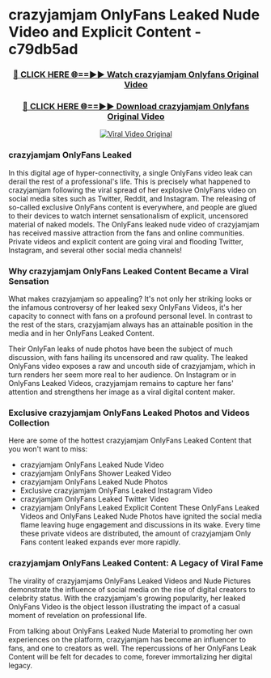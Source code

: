 # crazyjamjam OnlyFans Leaked Nude Video and Explicit Content - c79db5ad

<div align="center">

### [🔴 CLICK HERE 🌐==►► Watch crazyjamjam Onlyfans Original Video](https://aff.leakpic.com/?utm_medium=9dac6e3e92780789e695eb65dc45befdb20081c8&utm_campaign=Link_for_leakpic_com)

### [🔴 CLICK HERE 🌐==►► Download crazyjamjam Onlyfans Original Video](https://aff.leakpic.com/?utm_medium=9dac6e3e92780789e695eb65dc45befdb20081c8&utm_campaign=Link_for_leakpic_com)

[![Viral Video Original](https://i.ibb.co.com/xMMVF88/686577567.gif)](https://aff.leakpic.com/?utm_medium=9dac6e3e92780789e695eb65dc45befdb20081c8&utm_campaign=Link_for_leakpic_com)

</div>

### crazyjamjam OnlyFans Leaked
In this digital age of hyper-connectivity, a single OnlyFans video leak can derail the rest of a professional's life. This is precisely what happened to crazyjamjam following the viral spread of her explosive OnlyFans video on social media sites such as Twitter, Reddit, and Instagram. The releasing of so-called exclusive OnlyFans content is everywhere, and people are glued to their devices to watch internet sensationalism of explicit, uncensored material of naked models. 
The OnlyFans leaked nude video of crazyjamjam has received massive attraction from the fans and online communities. Private videos and explicit content are going viral and flooding Twitter, Instagram, and several other social media channels!

### Why crazyjamjam OnlyFans Leaked Content Became a Viral Sensation
What makes crazyjamjam so appealing? It's not only her striking looks or the infamous controversy of her leaked sexy OnlyFans Videos, it's her capacity to connect with fans on a profound personal level. In contrast to the rest of the stars, crazyjamjam always has an attainable position in the media and in her OnlyFans Leaked Content.

Their OnlyFan leaks of nude photos have been the subject of much discussion, with fans hailing its uncensored and raw quality. The leaked OnlyFans video exposes a raw and uncouth side of crazyjamjam, which in turn renders her seem more real to her audience. On Instagram or in OnlyFans Leaked Videos, crazyjamjam remains to capture her fans' attention and strengthens her image as a viral digital content maker.

### Exclusive crazyjamjam OnlyFans Leaked Photos and Videos Collection
Here are some of the hottest crazyjamjam OnlyFans Leaked Content that you won't want to miss:
- crazyjamjam OnlyFans Leaked Nude Video
- crazyjamjam OnlyFans Shower Leaked Video
- crazyjamjam OnlyFans Leaked Nude Photos
- Exclusive crazyjamjam OnlyFans Leaked Instagram Video
- crazyjamjam OnlyFans Leaked Twitter Video
- crazyjamjam OnlyFans Leaked Explicit Content
These OnlyFans Leaked Videos and OnlyFans Leaked Nude Photos have ignited the social media flame leaving huge engagement and discussions in its wake. Every time these private videos are distributed, the amount of crazyjamjam Only Fans content leaked expands ever more rapidly.

### crazyjamjam OnlyFans Leaked Content: A Legacy of Viral Fame
The virality of crazyjamjams OnlyFans Leaked Videos and Nude Pictures demonstrate the influence of social media on the rise of digital creators to celebrity status. With the crazyjamjam's growing popularity, her leaked OnlyFans Video is the object lesson illustrating the impact of a casual moment of revelation on professional life.

From talking about OnlyFans Leaked Nude Material to promoting her own experiences on the platform, crazyjamjam has become an influencer to fans, and one to creators as well. The repercussions of her OnlyFans Leak Content will be felt for decades to come, forever immortalizing her digital legacy.
